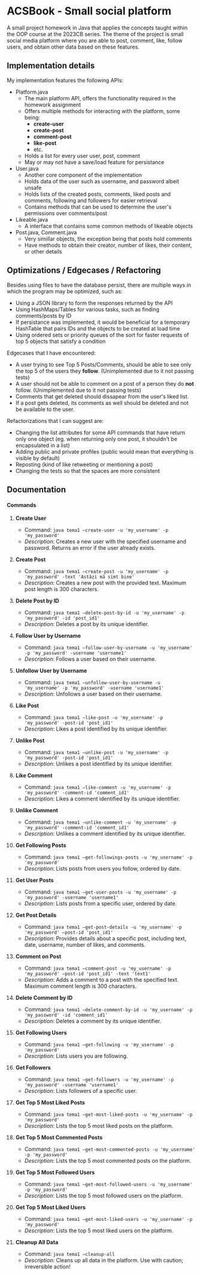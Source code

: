 
# ACSBook - Small social platform

A small project homework in Java that applies the concepts taught within the OOP course at the 2023CB series. The theme of the project is small social media platform where you are able to post, comment, like, follow users, and obtain other data based on these features.




## Implementation details

My implementation features the following APIs:

- Platform.java
    - The main platform API, offers the functionality required in the homework assignment
    - Offers multiple methods for interacting with the platform, some being:
        - **create-user**
        - **create-post**
        - **comment-post**
        - **like-post**
        - etc.
    - Holds a list for every user user, post, comment
    - May or may not have a save/load feature for persistance
- User.java
    - Another core component of the implementation
    - Holds data of the user such as username, and password albeit unsafe
    - Holds lists of the created posts, comments, liked posts and comments, following and followers for easier retrieval
    - Contains methods that can be used to determine the user's permissions over comments/post
- Likeable.java
    - A interface that contains some common methods of likeable objects
- Post.java, Comment.java
    - Very simillar objects, the exception being that posts hold comments
    - Have methods to obtain their creator, number of likes, their content, or other details


## Optimizations / Edgecases / Refactoring

Besides using files to have the database persist, there are multiple ways in which the program may be optimized, such as:

- Using a JSON library to form the responses returned by the API
- Using HashMaps/Tables for various tasks, such as finding comments/posts by ID
- If persistance was implemented, it would be beneficial for a temporary HashTable that pairs IDs and the objects to be created at load time
- Using ordered sets or priority queues of the sort for faster requests of top 5 objects that satisfy a condition

Edgecases that I have encountered:

- A user trying to see Top 5 Posts/Comments, should be able to see only the top 5 of the users they **follow**. (Unimplemented due to it not passing tests)
- A user should not be able to comment on a post of a person they do **not** follow. (Unimplemented due to it not passing tests)
- Comments that get deleted should dissapear from the user's liked list.
- If a post gets deleted, its comments as well should be deleted and not be available to the user.

Refactorizations that I can suggest are:

- Changing the list attributes for some API commands that have return only one object (eg. when returning only one post, it shouldn't be encapsulated in a list)
- Adding public and private profiles (public would mean that everything is visible by default)
- Reposting (kind of like retweeting or mentioning a post)
- Changing the tests so that the spaces are more consistent


## Documentation

#### Commands

1. **Create User**
   - Command: ```java tema1 –create-user -u 'my_username' -p 'my_password'```
   - *Description*: Creates a new user with the specified username and password. Returns an error if the user already exists.

2. **Create Post**
   - Command: ```java tema1 –create-post -u 'my_username' -p 'my_password' -text 'Astăzi mă simt bine'```
   - *Description*: Creates a new post with the provided text. Maximum post length is 300 characters.

3. **Delete Post by ID**
   - Command: ```java tema1 –delete-post-by-id -u 'my_username' -p 'my_password' -id 'post_id1'```
   - *Description*: Deletes a post by its unique identifier.

4. **Follow User by Username**
   - Command: ```java tema1 –follow-user-by-username -u 'my_username' -p 'my_password' -username 'username1'```
   - *Description*: Follows a user based on their username.

5. **Unfollow User by Username**
   - Command: ```java tema1 –unfollow-user-by-username -u 'my_username' -p 'my_password' -username 'username1'```
   - *Description*: Unfollows a user based on their username.

6. **Like Post**
   - Command: ```java tema1 –like-post -u 'my_username' -p 'my_password' -post-id 'post_id1'```
   - *Description*: Likes a post identified by its unique identifier.

7. **Unlike Post**
   - Command: ```java tema1 –unlike-post -u 'my_username' -p 'my_password' -post-id 'post_id1'```
   - *Description*: Unlikes a post identified by its unique identifier.

8. **Like Comment**
   - Command: ```java tema1 –like-comment -u 'my_username' -p 'my_password' -comment-id 'comment_id1'```
   - *Description*: Likes a comment identified by its unique identifier.

9. **Unlike Comment**
   - Command: ```java tema1 –unlike-comment -u 'my_username' -p 'my_password' -comment-id 'comment_id1'```
   - *Description*: Unlikes a comment identified by its unique identifier.

10. **Get Following Posts**
    - Command: ```java tema1 –get-followings-posts -u 'my_username' -p 'my_password'```
    - *Description*: Lists posts from users you follow, ordered by date.

11. **Get User Posts**
    - Command: ```java tema1 –get-user-posts -u 'my_username' -p 'my_password' -username 'username1'```
    - *Description*: Lists posts from a specific user, ordered by date.

12. **Get Post Details**
    - Command: ```java tema1 –get-post-details -u 'my_username' -p 'my_password' –post-id 'post_id1'```
    - *Description*: Provides details about a specific post, including text, date, username, number of likes, and comments.

13. **Comment on Post**
    - Command: ```java tema1 –comment-post -u 'my_username' -p 'my_password' –post-id 'post_id1' -text 'text1'```
    - *Description*: Adds a comment to a post with the specified text. Maximum comment length is 300 characters.

14. **Delete Comment by ID**
    - Command: ```java tema1 –delete-comment-by-id -u 'my_username' -p 'my_password' -id 'comment_id1'```
    - *Description*: Deletes a comment by its unique identifier.

15. **Get Following Users**
    - Command: ```java tema1 –get-following -u 'my_username' -p 'my_password'```
    - *Description*: Lists users you are following.

16. **Get Followers**
    - Command: ```java tema1 –get-followers -u 'my_username' -p 'my_password' -username 'username1'```
    - *Description*: Lists followers of a specific user.

17. **Get Top 5 Most Liked Posts**
    - Command: ```java tema1 –get-most-liked-posts -u 'my_username' -p 'my_password'```
    - *Description*: Lists the top 5 most liked posts on the platform.

18. **Get Top 5 Most Commented Posts**
    - Command: ```java tema1 –get-most-commented-posts -u 'my_username' -p 'my_password'```
    - *Description*: Lists the top 5 most commented posts on the platform.

19. **Get Top 5 Most Followed Users**
    - Command: ```java tema1 –get-most-followed-users -u 'my_username' -p 'my_password'```
    - *Description*: Lists the top 5 most followed users on the platform.

20. **Get Top 5 Most Liked Users**
    - Command: ```java tema1 –get-most-liked-users -u 'my_username' -p 'my_password'```
    - *Description*: Lists the top 5 most liked users on the platform.

21. **Cleanup All Data**
    - Command: ```java tema1 –cleanup-all```
    - *Description*: Cleans up all data in the platform. Use with caution; irreversible action!


